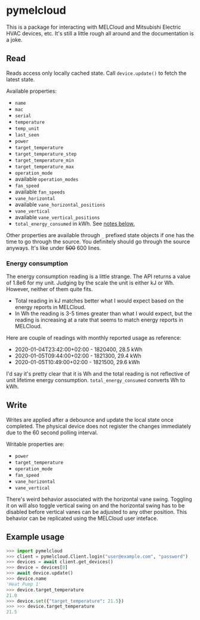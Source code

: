 # pymelcloud

This is a package for interacting with MELCloud and Mitsubishi Electric
HVAC devices, etc. It's still a little rough all around and the
documentation is a joke.

## Read

Reads access only locally cached state. Call `device.update()` to
fetch the latest state.

Available properties:

* `name`
* `mac`
* `serial`
* `temperature`
* `temp_unit`
* `last_seen`
* `power`
* `target_temperature`
* `target_temperature_step`
* `target_temperature_min`
* `target_temperature_max`
* `operation_mode`
* available `operation_modes`
* `fan_speed`
* available `fan_speeds`
* `vane_horizontal`
* available `vane_horizontal_positions`
* `vane_vertical`
* available `vane_vertical_positions`
* `total_energy_consumed` in kWh. See [notes below.](#energy-consumption)

Other properties are available through `_` prefixed state objects if
one has the time to go through the source. You definitely should go
through the source anyways. It's like under ~~500~~ 600 lines.

### Energy consumption

The energy consumption reading is a little strange. The API returns a
value of 1.8e6 for my unit. Judging by the scale the unit is either kJ
or Wh. However, neither of them quite fits.

* Total reading in kJ matches better what I would expect based on the
energy reports in MELCloud.
* In Wh the reading is 3-5 times greater than what I would expect, but
the reading is increasing at a rate that seems to match energy reports
in MELCloud.

Here are couple of readings with monthly reported usage as reference:

* 2020-01-04T23:42:00+02:00 - 1820400, 28.5 kWh
* 2020-01-05T09:44:00+02:00 - 1821300, 29.4 kWh
* 2020-01-05T10:49:00+02:00 - 1821500, 29.6 kWh

I'd say it's pretty clear that it is Wh and the total reading is not
reflective of unit lifetime energy consumption. `total_energy_consumed`
converts Wh to kWh.

## Write

Writes are applied after a debounce and update the local state once
completed. The physical device does not register the changes 
immediately due to the 60 second polling interval.

Writable properties are:

* `power`
* `target_temperature`
* `operation_mode`
* `fan_speed`
* `vane_horizontal`
* `vane_vertical`

There's weird behavior associated with the horizontal vane swing.
Toggling it on will also toggle vertical swing on and the horizontal
swing has to be disabled before vertical vanes can be adjusted to any
other position. This behavior can be replicated using the MELCloud user
inteface.

## Example usage

```python
>>> import pymelcloud
>>> client = pymelcloud.Client.login("user@example.com", "password")
>>> devices = await client.get_devices()
>>> device = devices[0]
>>> await device.update()
>>> device.name
'Heat Pump 1'
>>> device.target_temperature
21.0
>>> device.set({"target_temperature": 21.5})
>>> >>> device.target_temperature
21.5
```
